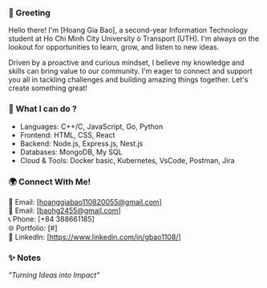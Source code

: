 ### 👋 Greeting 
Hello there!
I'm [Hoang Gia Bao], a second-year Information Technology student at Ho Chi Minh City University ò Transport (UTH). I'm always on the lookout for opportunities to learn, grow, and listen to new ideas.

Driven by a proactive and curious mindset, I believe my knowledge and skills can bring value to our community. I'm eager to connect and support you all in tackling challenges and building amazing things together. Let's create something great!

### 🚀 What I can do ?
- Languages: C++/C, JavaScript, Go, Python
- Frontend: HTML, CSS, React
- Backend: Node.js, Express.js, Nest.js
- Databases: MongoDB, My SQL
- Cloud & Tools: Docker basic, Kubernetes, VsCode, Postman, Jira

### 🌍 Connect With Me! 
📧 Email: [hoanggiabao110820055@gmail.com] <br>
📧 Email: [baohg2455@gmail.com] <br>
📞 Phone: [+84 388661185] <br>
🌐 Portfolio: [#] <br>
💼 LinkedIn: [https://www.linkedin.com/in/gbao1108/]

### ✨ Notes
*"Turning Ideas into Impact"*
<!--
**Giabao11082005/Giabao11082005** is a ✨ _special_ ✨ repository because its `README.md` (this file) appears on your GitHub profile.
